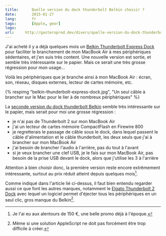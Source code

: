 ```yaml
---
title:      Quelle version du dock thunderbolt Belkin choisir ?
date:       2015-01-27
lang:       fr
tags:       [Apple, gear]
logo:
url:     http://gasteroprod.dev/divers/quelle-version-du-dock-thunderbolt-belkin-choisir
---
```


J'ai acheté il y a déjà quelques mois un [Belkin Thunderbolt Express Dock](http://www.amazon.fr/gp/product/B00CIO8NT6/ref=as_li_tl?ie=UTF8&camp=1642&creative=19458&creativeASIN=B00CIO8NT6&linkCode=as2&tag=phpheaven-21&linkId=YPXS7PIDDXITVCGZ) pour faciliter le branchement de mon MacBook Air à mes périphériques sédentaires, et j'en suis très content. Une nouvelle version est sortie, et semble très intéressante sur le papier. Mais ce serait une très grosse régression pour mon usage…

Voilà les périphériques que je branche ainsi à mon MacBook Air : écran, son, réseau, disques externes, lecteur de cartes mémoire, etc.

{% respimg "belkin-thunderbolt-express-dock.jpg", "Un seul câble à brancher sur le Mac pour le lier à de nombreux périphériques" %}

La [seconde version du dock thunderbolt Belkin](http://www.macg.co/tests/2015/01/test-de-la-station-daccueil-thunderbolt-2-express-dock-hd-de-belkin-86699) semble très intéressante sur le papier, mais serait pour moi une grosse régression :

- je n'ai pas de Thunderbolt 2 sur mon MacBook Air
- j'ai un lecteur de cartes mémoire CompactFlash en Firewire 800
- je regretterais le passage de câble sous le dock, dans lequel passent le câble d'alimentation et le câble thunderbolt, les deux seuls que j'ai à brancher sur mon MacBook Air
- j'ai besoin de brancher l'audio à l'arrière, pas du tout à l'avant
- si je veux brancher une clef USB, je le fais sur mon MacBook Air, pas besoin de la prise USB devant le dock, alors que j'utilise les 3 à l'arrière

Attention à bien choisir donc, la première version reste encore extrêmement intéressante, surtout au prix réduit atteint depuis quelques mois[^1].

Comme indiqué dans l'article lié ci-dessus, il faut bien entendu regarder aussi ce que font les autres marques, notamment le [Elgato Thunderbolt 2 Dock](http://www.amazon.fr/gp/product/B00PFHLH2I/ref=as_li_tl?ie=UTF8&camp=1642&creative=19458&creativeASIN=B00PFHLH2I&linkCode=as2&tag=phpheaven-21&linkId=KKRJ2YVWVQSSYG4U) avec lequel un logiciel permet d'éjecter tous les périphériques en un seul clic, gros manque du Belkin[^2].


[^1]: Je l'ai eu aux alentours de 150 €, une belle promo déjà à l'époque.

[^2]: Même si une solution AppleScript ne doit pas forcément être trop difficile à créer.
